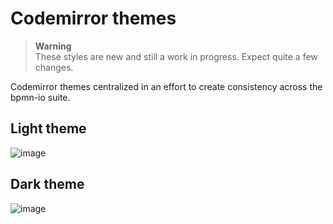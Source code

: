 # Codemirror themes

> **Warning**  
> These styles are new and still a work in progress. Expect quite a few changes.

Codemirror themes centralized in an effort to create consistency across the bpmn-io suite.

## Light theme
![image](https://user-images.githubusercontent.com/17801113/228022199-49569983-6d47-4ca5-89eb-63782950734b.png)

## Dark theme
![image](https://user-images.githubusercontent.com/17801113/228022240-c44638c7-3058-436a-87ff-567aa382fffb.png)
